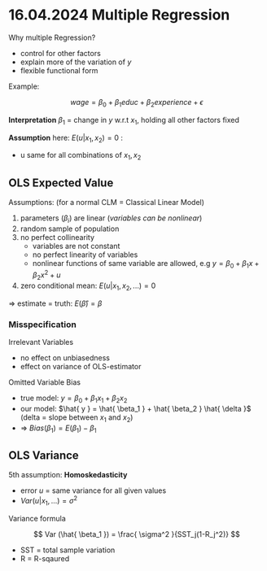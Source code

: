 # 16.04.2024 Multiple Regression

Why multiple Regression?

- control for other factors
- explain more of the variation of *y*
- flexible functional form



Example:

$$
wage = \beta_0 + \beta_1 educ+\beta_2 experience + \epsilon
$$

**Interpretation** $\beta_1$ = change in *y* w.r.t $x_1$, holding all other factors fixed

**Assumption** here: $E(u | x_1,x_2) = 0$ : 

- u same for all combinations of $x_1, x_2$



## OLS Expected Value

Assumptions: (for a normal CLM = Classical Linear Model)

1. parameters ($\beta_i$​) are linear (*variables can be nonlinear*)
2. random sample of population
3. no perfect collinearity 
    - variables are not constant
    - no perfect linearity of variables
    - nonlinear functions of same variable are allowed, e.g $y = \beta_0+\beta_1 x + \beta_2 x^2+u$
4. zero conditional mean: $E(u | x_1,x_2,...) = 0$

=> estimate = truth: $E(\hat{ \beta }) = \beta$



### Misspecification

Irrelevant Variables

- no effect on unbiasedness
- effect on variance of OLS-estimator



Omitted Variable Bias

- true model: $y = \beta_0+\beta_1 x_1 + \beta_2 x_2$
- our model: $\hat{ y } = \hat{ \beta_1 } + \hat{ \beta_2 } \hat{ \delta }$ (delta = slope between $x_1$ and $x_2$)
- => $Bias(\beta_1) = E(\beta_1)-\beta_1$



## OLS Variance

5th assumption: **Homoskedasticity**

- error *u* = same variance for all given values
- $Var(u | x_1,...) = \sigma^2$

Variance formula

$$
Var (\hat{ \beta_1 }) = \frac{ \sigma^2 }{SST_j(1-R_j^2)}
$$

- SST = total sample variation
- R = R-sqaured
